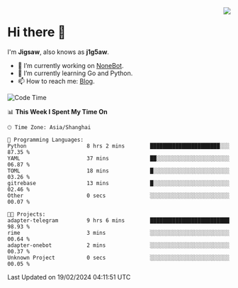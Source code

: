 <a href="#">
  <img align="right" src="https://github-readme-stats.vercel.app/api?username=j1g5awi&count_private=true&show_icons=true&title_color=80070B&text_color=B3B3B3&bg_color=212121&icon_color=80070B" />
</a>

# Hi there 👋

I'm **Jigsaw**, also knows as **j1g5aw**.

- 🔭 I’m currently working on [NoneBot](https://github.com/nonebot).
- 🌱 I’m currently learning Go and Python.
- 📫 How to reach me: [Blog](https://blog.maddestroyer.xyz/).

<!--START_SECTION:waka-->
![Code Time](http://img.shields.io/badge/Code%20Time-1%2C381%20hrs%2021%20mins-blue)

📊 **This Week I Spent My Time On** 

```text
🕑︎ Time Zone: Asia/Shanghai

💬 Programming Languages: 
Python                   8 hrs 2 mins        ██████████████████████░░░   87.35 % 
YAML                     37 mins             ██░░░░░░░░░░░░░░░░░░░░░░░   06.87 % 
TOML                     18 mins             █░░░░░░░░░░░░░░░░░░░░░░░░   03.26 % 
gitrebase                13 mins             █░░░░░░░░░░░░░░░░░░░░░░░░   02.46 % 
Other                    0 secs              ░░░░░░░░░░░░░░░░░░░░░░░░░   00.07 % 

🐱‍💻 Projects: 
adapter-telegram         9 hrs 6 mins        █████████████████████████   98.93 % 
rime                     3 mins              ░░░░░░░░░░░░░░░░░░░░░░░░░   00.64 % 
adapter-onebot           2 mins              ░░░░░░░░░░░░░░░░░░░░░░░░░   00.37 % 
Unknown Project          0 secs              ░░░░░░░░░░░░░░░░░░░░░░░░░   00.05 % 
```


 Last Updated on 19/02/2024 04:11:51 UTC
<!--END_SECTION:waka-->
